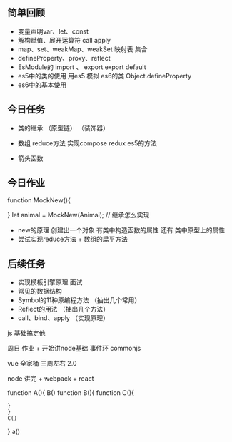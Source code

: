 ## 简单回顾
- 变量声明var、let、const
- 解构赋值、展开运算符 call apply
- map、set、weakMap、weakSet 映射表 集合
- defineProperty、proxy、reflect 
- EsModule的 import 、 export export default
- es5中的类的使用 用es5 模拟 es6的类 Object.defineProperty
- es6中的基本使用

## 今日任务 
- 类的继承 （原型链） （装饰器）  
- 数组 reduce方法 实现compose  redux es5的方法

- 箭头函数

## 今日作业
function MockNew(){

}
let animal = MockNew(Animal); // 继承怎么实现
- new的原理  创建出一个对象 有类中构造函数的属性 还有 类中原型上的属性
- 尝试实现reduce方法 + 数组的扁平方法

## 后续任务
- 实现模板引擎原理 面试
- 常见的数据结构
- Symbol的11种原编程方法 （抽出几个常用）
- Reflect的用法 （抽出几个方法）
- call、bind、apply （实现原理）

js 基础搞定他

周日 作业 + 开始讲node基础 事件环 commonjs

vue 全家桶 三周左右 2.0

node 讲完  + webpack + react



function A(){
    B()
    function B(){
    function C(){

    }
    }
    C()
}
a()